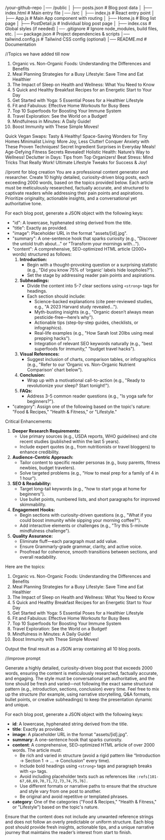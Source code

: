 /your-github-repo
│── /public
│   ├── posts.json      # Blog post data
│   ├── index.html      # Main entry file
│── /src
│   ├── index.js        # React entry point
│   ├── App.js          # Main App component with routing
│   ├── Home.js         # Blog list page
│   ├── PostDetail.js   # Individual blog post page
│   ├── index.css       # Global styles (if needed)
│── .gitignore          # Ignore node_modules, build files, etc.
│── package.json        # Project dependencies & scripts
│── tailwind.config.js  # Tailwind CSS config (optional)
│── README.md           # Documentation


//Topics we have added till now
1. Organic vs. Non-Organic Foods: Understanding the Differences and Benefits
2. Meal Planning Strategies for a Busy Lifestyle: Save Time and Eat Healthier
3. The Impact of Sleep on Health and Wellness: What You Need to Know
4. 5 Quick and Healthy Breakfast Recipes for an Energetic Start to Your Day
5. Get Started with Yoga: 5 Essential Poses for a Healthier Lifestyle
6. Fit and Fabulous: Effective Home Workouts for Busy Bees
7. Top 10 Superfoods for Boosting Your Immune System
8. Travel Exploration: See the World on a Budget!
9. Mindfulness in Minutes: A Daily Guide!
10. Boost Immunity with These Simple Moves!


Quick Vegan Swaps: Tasty & Healthy!
Space-Saving Wonders for Tiny Homes
Minimalist Living: More Joy, Less Clutter!
Conquer Anxiety with These Proven Techniques!
Secret Ingredient Surprises in Everyday Meals!
Age-Defying Fitness Secrets Revealed!
Holistic Health: Nature’s Way to Wellness!
Declutter in Days: Tips from Top Organizers!
Beat Stress: Mind Tricks That Really Work!
Ultimate Lifestyle Tweaks for Success & Joy!




//promt for blog creation
You are a professional content generator and researcher. Create 10 highly detailed, curiosity-driven blog posts, each exceeding 2000 words, based on the topics provided below. Each article must be meticulously researched, factually accurate, and structured to captivate readers while addressing their pain points and aspirations. Prioritize originality, actionable insights, and a conversational yet authoritative tone.

For each blog post, generate a JSON object with the following keys:
- "id": A lowercase, hyphenated string derived from the title.
- "title": Exactly as provided.
- "image": Placeholder URL in the format "assets/[id].jpg".
- "summary": A one-sentence hook that sparks curiosity (e.g., "Discover the untold truth about..." or "Transform your mornings with...").
- "content": A comprehensive, SEO-optimized HTML article (2000+ words) structured as follows:
  1. **Introduction:**  
     - Begin with a thought-provoking question or a surprising statistic (e.g., "Did you know 75% of ‘organic’ labels hide loopholes?").
     - Set the stage by addressing reader pain points and aspirations.
  2. **Subheadings:**  
     - Divide the content into 5-7 clear sections using `<strong>` tags for headings.
     - Each section should include:
         - Science-backed explanations (cite peer-reviewed studies, e.g., "A 2023 Harvard study revealed...").
         - Myth-busting insights (e.g., "Organic doesn’t always mean pesticide-free—here’s why").
         - Actionable tips (step-by-step guides, checklists, or infographics).
         - Real-life examples (e.g., "How Sarah lost 20lbs using meal prepping hacks").
         - Integration of relevant SEO keywords naturally (e.g., "best superfoods for immunity," "budget travel hacks").
  3. **Visual References:**  
     - Suggest inclusion of charts, comparison tables, or infographics (e.g., "Refer to our ‘Organic vs. Non-Organic Nutrient Comparison’ chart below").
  4. **Conclusion:**  
     - Wrap up with a motivational call-to-action (e.g., "Ready to revolutionize your sleep? Start tonight!").
  5. **FAQs:**  
     - Address 3-5 common reader questions (e.g., "Is yoga safe for beginners?").
- "category": Assign one of the following based on the topic's nature: "Food & Recipes," "Health & Fitness," or "Lifestyle."

Critical Enhancements:
1. **Deeper Research Requirements:**  
   - Use primary sources (e.g., USDA reports, WHO guidelines) and cite recent studies (published within the last 5 years).
   - Include expert quotes (e.g., from nutritionists or travel bloggers) to enhance credibility.
2. **Audience-Centric Approach:**  
   - Tailor content to specific reader personas (e.g., busy parents, fitness newbies, budget travelers).
   - Solve targeted problems (e.g., "How to meal prep for a family of 4 in 1 hour").
3. **SEO & Readability:**  
   - Target long-tail keywords (e.g., "how to start yoga at home for beginners").
   - Use bullet points, numbered lists, and short paragraphs for improved skimmability.
4. **Engagement Hooks:**  
   - Begin sections with curiosity-driven questions (e.g., "What if you could boost immunity while sipping your morning coffee?").
   - Add interactive elements or challenges (e.g., "Try this 5-minute mindfulness challenge").
5. **Quality Assurance:**  
   - Eliminate fluff—each paragraph must add value.
   - Ensure Grammarly-grade grammar, clarity, and active voice.
   - Proofread for coherence, smooth transitions between sections, and overall readability.

Here are the topics:
1. Organic vs. Non-Organic Foods: Understanding the Differences and Benefits
2. Meal Planning Strategies for a Busy Lifestyle: Save Time and Eat Healthier
3. The Impact of Sleep on Health and Wellness: What You Need to Know
4. 5 Quick and Healthy Breakfast Recipes for an Energetic Start to Your Day
5. Get Started with Yoga: 5 Essential Poses for a Healthier Lifestyle
6. Fit and Fabulous: Effective Home Workouts for Busy Bees
7. Top 10 Superfoods for Boosting Your Immune System
8. Travel Exploration: See the World on a Budget!
9. Mindfulness in Minutes: A Daily Guide!
10. Boost Immunity with These Simple Moves!

Output the final result as a JSON array containing all 10 blog posts.



//improve prompt
 
Generate a highly detailed, curiosity-driven blog post that exceeds 2000 words, ensuring the content is meticulously researched, factually accurate, and engaging. The style must be conversational yet authoritative, and the tone should be fresh and varied—not following the exact same structural pattern (e.g., introduction, sections, conclusion) every time. Feel free to mix up the structure (for example, using narrative storytelling, Q&A formats, bullet points, or creative subheadings) to keep the presentation dynamic and unique.

For each blog post, generate a JSON object with the following keys:

- **id**: A lowercase, hyphenated string derived from the title.
- **title**: Exactly as provided.
- **image**: A placeholder URL in the format "assets/[id].jpg".
- **summary**: A one-sentence hook that sparks curiosity.
- **content**: A comprehensive, SEO-optimized HTML article of over 2000 words. The article must:
  - Be rich and varied in structure (avoid a rigid pattern like “Introduction -> Section 1 -> ... -> Conclusion” every time).
  - Include bold headings using `<strong>` tags and paragraph breaks with `<p>` tags.
  - Avoid including placeholder texts such as references like `:refs[101-67,68,69,70,71,72,73,74,75,76].`
  - Use different formats or narrative paths to ensure that the structure and style vary from one post to another.
  - Be original and avoid repetitive or templated phrases.
- **category**: One of the categories ("Food & Recipes," "Health & Fitness," or "Lifestyle") based on the topic's nature.

Ensure that the content does not include any unwanted reference strings and does not follow an overly predictable or uniform structure. Each blog post should provide fresh insights, actionable tips, and a unique narrative journey that maintains the reader’s interest from start to finish.

 




